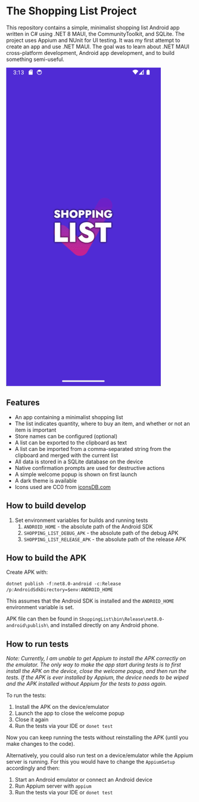 # The Shopping List Project

This repository contains a simple, minimalist shopping list Android app written in C# using .NET 8 MAUI, the
CommunityToolkit, and SQLite. The project uses Appium and NUnit for UI testing. It was my first attempt to create an
app and use .NET MAUI. The goal was to learn about .NET MAUI cross-platform development, Android app development, and
to build something semi-useful.

![Demo GIF](./assets/demo.gif)

## Features

* An app containing a minimalist shopping list
* The list indicates quantity, where to buy an item, and whether or not an item is important
* Store names can be configured (optional)
* A list can be exported to the clipboard as text
* A list can be imported from a comma-separated string from the clipboard and merged with the current list
* All data is stored in a SQLite database on the device
* Native confirmation prompts are used for destructive actions
* A simple welcome popup is shown on first launch
* A dark theme is available
* Icons used are CC0 from [iconsDB.com](https://www.iconsdb.com/)

## How to build develop

1. Set environment variables for builds and running tests
    1. `ANDROID_HOME` - the absolute path of the Android SDK
    2. `SHOPPING_LIST_DEBUG_APK` - the absolute path of the debug APK
    3. `SHOPPING_LIST_RELEASE_APK` - the absolute path of the release APK

## How to build the APK

Create APK with:

```shell
dotnet publish -f:net8.0-android -c:Release /p:AndroidSdkDirectory=$env:ANDROID_HOME
```

This assumes that the Android SDK is installed and the `ANDROID_HOME` environment variable is set.

APK file can then be found in `ShoppingList\bin\Release\net8.0-android\publish\` and installed directly on any Android
phone.

## How to run tests

_Note: Currently, I am unable to get Appium to install the APK correctly on the emulator. The only way to make the app
start during tests is to first install the APK on the device, close the welcome popup, and then run the tests. If the
APK is ever installed by Appium, the device needs to be wiped and the APK installed without Appium for the tests to
pass again._

To run the tests:
1. Install the APK on the device/emulator
2. Launch the app to close the welcome popup
3. Close it again
4. Run the tests via your IDE or `donet test`

Now you can keep running the tests without reinstalling the APK (until you make changes to the code).

Alternatively, you could also run test on a device/emulator while the Appium server is running. For this you would have
to change the `AppiumSetup` accordingly and then:

1. Start an Android emulator or connect an Android device
2. Run Appium server with `appium`
3. Run the tests via your IDE or `donet test`